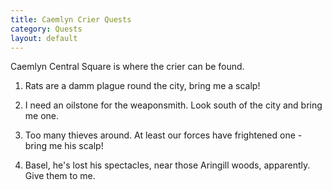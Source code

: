 ```yaml
---
title: Caemlyn Crier Quests
category: Quests
layout: default
---
```


Caemlyn Central Square is where the crier can be found.

1. Rats are a damm plague round the city, bring me a scalp!

2. I need an oilstone for the weaponsmith. Look south of the city and bring me one.

3. Too many thieves around. At least our forces have frightened one - bring me his scalp!

4. Basel, he's lost his spectacles, near those Aringill woods, apparently. Give them to me.
